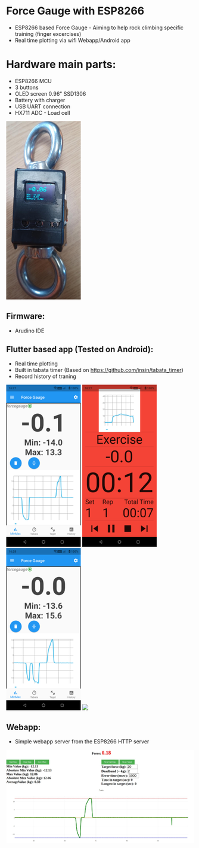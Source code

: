 # Force Gauge with ESP8266

- ESP8266 based Force Gauge - Aiming to help rock climbing specific training (finger excercises)
- Real time plotting via wifi Webapp/Android app

# Hardware main parts:
 - ESP8266 MCU
 - 3 buttons
 - OLED screen 0.96" SSD1306
 - Battery with charger
 - USB UART connection
 - HX711 ADC - Load cell
<img src="https://raw.githubusercontent.com/szbeni/forcegauge/main/photos/prototype_01.jpg" width="200">


## Firmware:
- Arudino IDE

## Flutter based app (Tested on Android):
- Real time plotting
- Built in tabata timer (Based on https://github.com/insin/tabata_timer)
- Record history of traning 

<img src="https://raw.githubusercontent.com/szbeni/forcegauge/main/photos/flutter_app_01.png" width="200">
<img src="https://raw.githubusercontent.com/szbeni/forcegauge/main/photos/flutter_app_02.png" width="200">
<img src="https://raw.githubusercontent.com/szbeni/forcegauge/main/photos/flutter_app_03.png" width="200">
<img src="https://raw.githubusercontent.com/szbeni/forcegauge/main/photos/flutter_app_04.gif" width="200">

## Webapp:
- Simple webapp server from the ESP8266 HTTP server
<img src="https://raw.githubusercontent.com/szbeni/forcegauge/main/photos/webapp_01.jpg" width="600">


